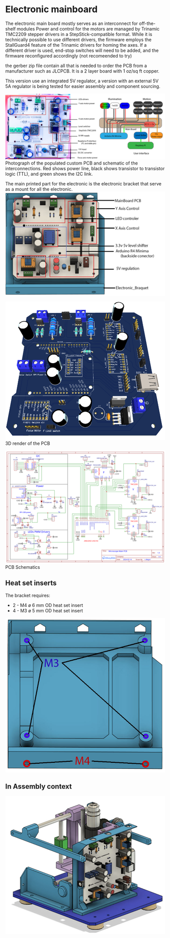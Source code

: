 # Electronic mainboard

The electronic main board mostly serves as an interconnect for off-the-shelf modules Power and control for the motors are managed by Trinamic TMC2209 stepper drivers in a StepStick-compatible format. While it is technically possible to use different drivers, the firmware employs the StallGuard4 feature of the Trinamic drivers for homing the axes. If a different driver is used, end-stop switches will need to be added, and the firmware reconfigured accordingly (not recomeended to try)

the gerber zip file contain all that is needed to order the PCB from a manufacturer such as JLCPCB. It is a 2 layer board with 1 oz/sq ft copper.

This version use an integrated 5V regulator, a version with an external 5V 5A regulator is being tested for easier assembly and component sourcing.

![Electronic-fig.jpg](img/electronic-fig.jpg)
Photograph of the populated custom PCB and schematic of the interconnections. Red shows power line, black shows transistor to transistor logic (TTL), and green shows the I2C link.

The main printed part for the electronic is the electronic bracket that serve as a mount for all the electronic.
![General](img/ElectronicBraquetGeneral.jpg)

![PCB render](img/PCB_render.png)
3D render of the PCB

![PCB render](img/Schematic_Microscope_Minima.svg)
PCB Schematics

## Heat set inserts

The bracket requires:

* 2 - M4 ø 6 mm OD heat set insert
* 4 - M3 ø 5 mm OD heat set insert

![Inserts](img/BracketInserts.jpg)

## In Assembly context

![Assembly](img/assembly.jpg)
